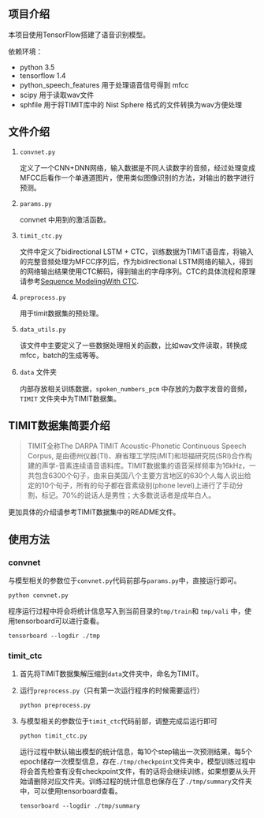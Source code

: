 ## 项目介绍

本项目使用TensorFlow搭建了语音识别模型。

依赖环境：

* python 3.5
* tensorflow 1.4
* python_speech_features 用于处理语音信号得到 mfcc
* scipy 用于读取wav文件
* sphfile 用于将TIMIT库中的 Nist Sphere 格式的文件转换为wav方便处理




## 文件介绍

1. `convnet.py`

   定义了一个CNN+DNN网络，输入数据是不同人读数字的音频，经过处理变成MFCC后看作一个单通道图片，使用类似图像识别的方法，对输出的数字进行预测。

2. `params.py`

   convnet 中用到的激活函数。

3. `timit_ctc.py`

   文件中定义了bidirectional LSTM + CTC，训练数据为TIMIT语音库，将输入的完整音频处理为MFCC序列后，作为bidirectional LSTM网络的输入，得到的网络输出结果使用CTC解码，得到输出的字母序列。CTC的具体流程和原理请参考[Sequence ModelingWith CTC](https://distill.pub/2017/ctc/).

4. `preprocess.py`

   用于timit数据集的预处理。

5. `data_utils.py` 

   该文件中主要定义了一些数据处理相关的函数，比如wav文件读取，转换成mfcc，batch的生成等等。

6. `data` 文件夹

   内部存放相关训练数据，`spoken_numbers_pcm` 中存放的为数字发音的音频，`TIMIT` 文件夹中为TIMIT数据集。



## TIMIT数据集简要介绍

> TIMIT全称The DARPA TIMIT Acoustic-Phonetic Continuous Speech Corpus, 是由德州仪器(TI)、麻省理工学院(MIT)和坦福研究院(SRI)合作构建的声学-音素连续语音语料库。TIMIT数据集的语音采样频率为16kHz，一共包含6300个句子，由来自美国八个主要方言地区的630个人每人说出给定的10个句子，所有的句子都在音素级别(phone level)上进行了手动分割，标记。70%的说话人是男性；大多数说话者是成年白人。

更加具体的介绍请参考TIMIT数据集中的README文件。

## 使用方法

### convnet

与模型相关的参数位于`convnet.py`代码前部与`params.py`中，直接运行即可。

```shell
python convnet.py
```

程序运行过程中将会将统计信息写入到当前目录的`tmp/train`和 `tmp/vali` 中，使用tensorboard可以进行查看。

```shell
tensorboard --logdir ./tmp 
```



### timit_ctc

1. 首先将TIMIT数据集解压缩到`data`文件夹中，命名为TIMIT。

2. 运行`preprocess.py`（只有第一次运行程序的时候需要运行）

   ```shell
   python preprocess.py
   ```

3. 与模型相关的参数位于`timit_ctc`代码前部，调整完成后运行即可

   ```shell
   python timit_ctc.py
   ```

   运行过程中默认输出模型的统计信息，每10个step输出一次预测结果，每5个epoch储存一次模型信息，存在`./tmp/checkpoint`文件夹中，模型训练过程中将会首先检查有没有checkpoint文件，有的话将会继续训练，如果想要从头开始请删除对应文件夹。训练过程的统计信息也保存在了`./tmp/summary`文件夹中，可以使用tensorboard查看。

   ```shell
   tensorboard --logdir ./tmp/summary
   ```

   ​